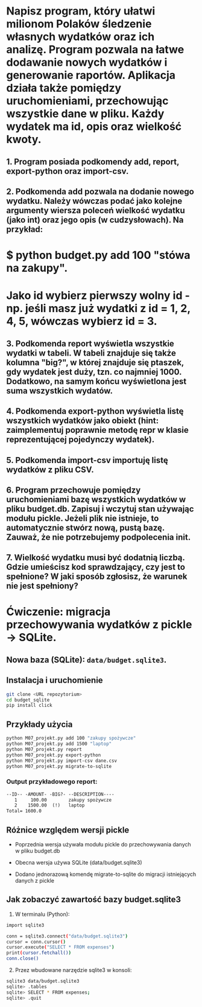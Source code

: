 # Napisz program, który ułatwi milionom Polaków śledzenie własnych wydatków oraz ich analizę. Program pozwala na łatwe dodawanie nowych wydatków i generowanie raportów. Aplikacja działa także pomiędzy uruchomieniami, przechowując wszystkie dane w pliku. Każdy wydatek ma id, opis oraz wielkość kwoty.

## 1. Program posiada podkomendy add, report, export-python oraz import-csv. 

## 2. Podkomenda add pozwala na dodanie nowego wydatku. Należy wówczas podać jako kolejne argumenty wiersza poleceń wielkość wydatku (jako int) oraz jego opis (w cudzysłowach). Na przykład:
# $ python budget.py add 100 "stówa na zakupy". 
# Jako id wybierz pierwszy wolny id - np. jeśli masz już wydatki z id = 1, 2, 4, 5, wówczas wybierz id = 3.

## 3. Podkomenda report wyświetla wszystkie wydatki w tabeli. W tabeli znajduje się także kolumna "big?", w której znajduje się ptaszek, gdy wydatek jest duży, tzn. co najmniej 1000. Dodatkowo, na samym końcu wyświetlona jest suma wszystkich wydatów.

## 4. Podkomenda export-python wyświetla listę wszystkich wydatków jako obiekt (hint: zaimplementuj poprawnie metodę __repr__ w klasie reprezentującej pojedynczy wydatek).

## 5. Podkomenda import-csv importuję listę wydatków z pliku CSV.

## 6. Program przechowuje pomiędzy uruchomieniami bazę wszystkich wydatków w pliku budget.db. Zapisuj i wczytuj stan używając modułu pickle. Jeżeli plik nie istnieje, to automatycznie stwórz nową, pustą bazę. Zauważ, że nie potrzebujemy podpolecenia init.

## 7. Wielkość wydatku musi być dodatnią liczbą. Gdzie umieścisz kod sprawdzający, czy jest to spełnione? W jaki sposób zgłosisz, że warunek nie jest spełniony?


# Ćwiczenie: migracja przechowywania wydatków z pickle -> SQLite.


## Nowa baza (SQLite): `data/budget.sqlite3`.

## Instalacja i uruchomienie
```bash
git clone <URL repozytorium>
cd budget_sqlite
pip install click
```

## Przykłady użycia
```bash
python M07_projekt.py add 100 "zakupy spożywcze"
python M07_projekt.py add 1500 "laptop"
python M07_projekt.py report
python M07_projekt.py export-python
python M07_projekt.py import-csv dane.csv
python M07_projekt.py migrate-to-sqlite
```

### Output przykładowego report:
```txt
--ID-- -AMOUNT- -BIG?- --DESCRIPTION----
   1     100.00        zakupy spożywcze
   2    1500.00  (!)   laptop
Total= 1600.0
```

## Różnice względem wersji pickle
- Poprzednia wersja używała modułu pickle do przechowywania danych w pliku budget.db

- Obecna wersja używa SQLite (data/budget.sqlite3)

- Dodano jednorazową komendę migrate-to-sqlite do migracji istniejących danych z pickle

## Jak zobaczyć zawartość bazy budget.sqlite3

1. W terminalu (Python):
```bash
import sqlite3

conn = sqlite3.connect("data/budget.sqlite3")
cursor = conn.cursor()
cursor.execute("SELECT * FROM expenses")
print(cursor.fetchall())
conn.close()
```

2. Przez wbudowane narzędzie sqlite3 w konsoli:
```bash
sqlite3 data/budget.sqlite3
sqlite> .tables
sqlite> SELECT * FROM expenses;
sqlite> .quit
```